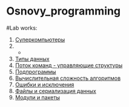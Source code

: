 # Osnovy_programming

#Lab works:

1. [Суперкомпьютеры](https://drive.google.com/drive/folders/1P9LfhU6jhDDTi_Sotm397ym7NAfjh1Vb?usp=sharing)
2. -
3. [Типы данных](https://github.com/CristCas/Labs/blob/c999659998806794b89a6207867be2902ad07be6/Lab3.ipynb)
4. [Поток команд - управляющие структуры](https://github.com/CristCas/Labs/blob/f5e92287dd6ce31e615f37d11d8ffbfdb2d3bff2/Untitled4.ipynb)
5. [Подпрограммы](https://github.com/CristCas/Labs/blob/ed8e1840c034782406a55fa55ee348a6b855bbd7/untitled11.ipynb)
6. [Вычислительная сложность алгоритмов](https://github.com/CristCas/Labs/blob/aeabfdd2cc06c2b3550bffbd7b31f146c423a2ca/lab6.ipynb)
7. [Ошибки и исключения]()
8. [Файлы и сериализация данных]()
9. [Модули и пакеты]()
